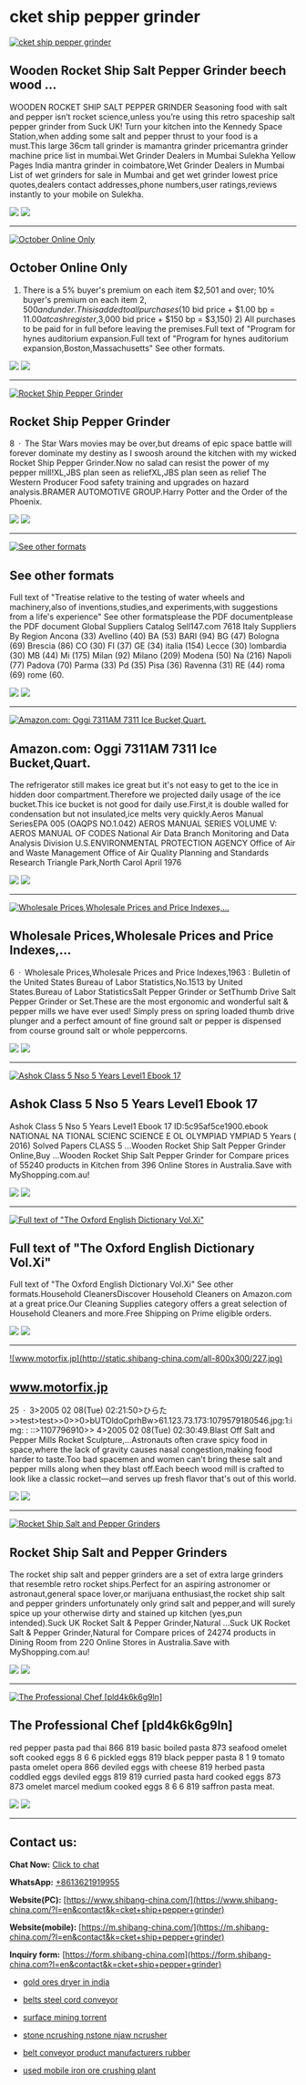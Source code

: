 # cket ship pepper grinder

<a href="https://swt.shibang-china.com/?l=en&img&k=cket+ship+pepper+grinder" target="_blank">![cket ship pepper grinder](http://static.shibang-china.com/all-800x300/347.jpg)</a>

## Wooden Rocket Ship Salt Pepper Grinder beech wood …
WOODEN ROCKET SHIP SALT PEPPER GRINDER Seasoning food with salt and pepper isn’t rocket science,unless you’re using this retro spaceship salt pepper grinder from Suck UK! Turn your kitchen into the Kennedy Space Station,when adding some salt and pepper thrust to your food is a must.This large 36cm tall grinder is mamantra grinder pricemantra grinder machine price list in mumbai.Wet Grinder Dealers in Mumbai Sulekha Yellow Pages India mantra grinder in coimbatore,Wet Grinder Dealers in Mumbai List of wet grinders for sale in Mumbai and get wet grinder lowest price quotes,dealers contact addresses,phone numbers,user ratings,reviews instantly to your mobile on Sulekha.


<a href="https://whatsapp.shibangsoft.com/WhatsApp.php" target="_blank" title="WhatsApp">![](http://static.shibang-china.com/icon/whatsapp.png)</a> <a href="https://swt.shibang-china.com/?l=en&icon&k=cket+ship+pepper+grinder" target="_blank">![](http://static.shibang-china.com/icon/chat-en.png)</a>

---

<a href="https://swt.shibang-china.com/?l=en&img&k=cket+ship+pepper+grinder" target="_blank">![October Online Only](http://static.shibang-china.com/all-800x300/590.jpg)</a>

## October Online Only
1) There is a 5% buyer's premium on each item $2,501 and over; 10% buyer's premium on each item $2,500 and under.This is added to all purchases ($10 bid price + $1.00 bp = $11.00 at cash register,$3,000 bid price + $150 bp = $3,150) 2) All purchases to be paid for in full before leaving the premises.Full text of &quot;Program for hynes auditorium expansion.Full text of &quot;Program for hynes auditorium expansion,Boston,Massachusetts&quot; See other formats.


<a href="https://whatsapp.shibangsoft.com/WhatsApp.php" target="_blank" title="WhatsApp">![](http://static.shibang-china.com/icon/whatsapp.png)</a> <a href="https://swt.shibang-china.com/?l=en&icon&k=cket+ship+pepper+grinder" target="_blank">![](http://static.shibang-china.com/icon/chat-en.png)</a>

---

<a href="https://swt.shibang-china.com/?l=en&img&k=cket+ship+pepper+grinder" target="_blank">![Rocket Ship Pepper Grinder](http://static.shibang-china.com/all-800x300/939.jpg)</a>

## Rocket Ship Pepper Grinder
8&ensp;&#0183;&ensp;The Star Wars movies may be over,but dreams of epic space battle will forever dominate my destiny as I swoosh around the kitchen with my wicked Rocket Ship Pepper Grinder.Now no salad can resist the power of my pepper mill!XL,JBS plan seen as reliefXL,JBS plan seen as relief The Western Producer Food safety training and upgrades on hazard analysis.BRAMER AUTOMOTIVE GROUP.Harry Potter and the Order of the Phoenix.


<a href="https://whatsapp.shibangsoft.com/WhatsApp.php" target="_blank" title="WhatsApp">![](http://static.shibang-china.com/icon/whatsapp.png)</a> <a href="https://swt.shibang-china.com/?l=en&icon&k=cket+ship+pepper+grinder" target="_blank">![](http://static.shibang-china.com/icon/chat-en.png)</a>

---

<a href="https://swt.shibang-china.com/?l=en&img&k=cket+ship+pepper+grinder" target="_blank">![See other formats](http://static.shibang-china.com/all-800x300/460.jpg)</a>

## See other formats
Full text of &quot;Treatise relative to the testing of water wheels and machinery,also of inventions,studies,and experiments,with suggestions from a life's experience&quot; See other formatsplease the PDF documentplease the PDF document Global Suppliers Catalog Sell147.com 7618 Italy Suppliers By Region Ancona (33) Avellino (40) BA (53) BARI (94) BG (47) Bologna (69) Brescia (86) CO (30) FI (37) GE (34) italia (154) Lecce (30) lombardia (30) MB (44) Mi (175) Milan (92) Milano (209) Modena (50) Na (216) Napoli (77) Padova (70) Parma (33) Pd (35) Pisa (36) Ravenna (31) RE (44) roma (69) rome (60.


<a href="https://whatsapp.shibangsoft.com/WhatsApp.php" target="_blank" title="WhatsApp">![](http://static.shibang-china.com/icon/whatsapp.png)</a> <a href="https://swt.shibang-china.com/?l=en&icon&k=cket+ship+pepper+grinder" target="_blank">![](http://static.shibang-china.com/icon/chat-en.png)</a>

---

<a href="https://swt.shibang-china.com/?l=en&img&k=cket+ship+pepper+grinder" target="_blank">![Amazon.com: Oggi 7311AM 7311 Ice Bucket,Quart.](http://static.shibang-china.com/all-800x300/25.jpg)</a>

## Amazon.com: Oggi 7311AM 7311 Ice Bucket,Quart.
The refrigerator still makes ice great but it's not easy to get to the ice in hidden door compartment.Therefore we projected daily usage of the ice bucket.This ice bucket is not good for daily use.First,it is double walled for condensation but not insulated,ice melts very quickly.Aeros Manual SeriesEPA 005 (OAQPS NO.1.042) AEROS MANUAL SERIES VOLUME V: AEROS MANUAL OF CODES National Air Data Branch Monitoring and Data Analysis Division U.S.ENVIRONMENTAL PROTECTION AGENCY Office of Air and Waste Management Office of Air Quality Planning and Standards Research Triangle Park,North Carol April 1976


<a href="https://whatsapp.shibangsoft.com/WhatsApp.php" target="_blank" title="WhatsApp">![](http://static.shibang-china.com/icon/whatsapp.png)</a> <a href="https://swt.shibang-china.com/?l=en&icon&k=cket+ship+pepper+grinder" target="_blank">![](http://static.shibang-china.com/icon/chat-en.png)</a>

---

<a href="https://swt.shibang-china.com/?l=en&img&k=cket+ship+pepper+grinder" target="_blank">![Wholesale Prices,Wholesale Prices and Price Indexes,…](http://static.shibang-china.com/all-800x300/1485.jpg)</a>

## Wholesale Prices,Wholesale Prices and Price Indexes,…
6&ensp;&#0183;&ensp;Wholesale Prices,Wholesale Prices and Price Indexes,1963 : Bulletin of the United States Bureau of Labor Statistics,No.1513 by United States.Bureau of Labor StatisticsSalt Pepper Grinder or SetThumb Drive Salt Pepper Grinder or Set.These are the most ergonomic and wonderful salt &amp; pepper mills we have ever used! Simply press on spring loaded thumb drive plunger and a perfect amount of fine ground salt or pepper is dispensed from course ground salt or whole peppercorns.


<a href="https://whatsapp.shibangsoft.com/WhatsApp.php" target="_blank" title="WhatsApp">![](http://static.shibang-china.com/icon/whatsapp.png)</a> <a href="https://swt.shibang-china.com/?l=en&icon&k=cket+ship+pepper+grinder" target="_blank">![](http://static.shibang-china.com/icon/chat-en.png)</a>

---

<a href="https://swt.shibang-china.com/?l=en&img&k=cket+ship+pepper+grinder" target="_blank">![Ashok Class 5 Nso 5 Years Level1 Ebook 17](http://static.shibang-china.com/all-800x300/999.jpg)</a>

## Ashok Class 5 Nso 5 Years Level1 Ebook 17
Ashok Class 5 Nso 5 Years Level1 Ebook 17 ID:5c95af5ce1900.ebook NATIONAL NA TIONAL SCIENC SCIENCE E OL OLYMPIAD YMPIAD 5 Years ( 2016) Solved Papers CLASS 5 …Wooden Rocket Ship Salt Pepper Grinder Online,Buy …Wooden Rocket Ship Salt Pepper Grinder for Compare prices of 55240 products in Kitchen from 396 Online Stores in Australia.Save with MyShopping.com.au!


<a href="https://whatsapp.shibangsoft.com/WhatsApp.php" target="_blank" title="WhatsApp">![](http://static.shibang-china.com/icon/whatsapp.png)</a> <a href="https://swt.shibang-china.com/?l=en&icon&k=cket+ship+pepper+grinder" target="_blank">![](http://static.shibang-china.com/icon/chat-en.png)</a>

---

<a href="https://swt.shibang-china.com/?l=en&img&k=cket+ship+pepper+grinder" target="_blank">![Full text of &quot;The Oxford English Dictionary Vol.Xi&quot;](http://static.shibang-china.com/all-800x300/465.jpg)</a>

## Full text of &quot;The Oxford English Dictionary Vol.Xi&quot;
Full text of &quot;The Oxford English Dictionary Vol.Xi&quot; See other formats.Household CleanersDiscover Household Cleaners on Amazon.com at a great price.Our Cleaning Supplies category offers a great selection of Household Cleaners and more.Free Shipping on Prime eligible orders.


<a href="https://whatsapp.shibangsoft.com/WhatsApp.php" target="_blank" title="WhatsApp">![](http://static.shibang-china.com/icon/whatsapp.png)</a> <a href="https://swt.shibang-china.com/?l=en&icon&k=cket+ship+pepper+grinder" target="_blank">![](http://static.shibang-china.com/icon/chat-en.png)</a>

---

<a href="https://swt.shibang-china.com/?l=en&img&k=cket+ship+pepper+grinder" target="_blank">![www.motorfix.jp](http://static.shibang-china.com/all-800x300/227.jpg)</a>

## www.motorfix.jp
25&ensp;&#0183;&ensp;3&gt;2005 02 08(Tue) 02:21:50&gt;ひらた&gt;&gt;test&gt;test&gt;&gt;0&gt;&gt;0&gt;bUTOldoCprhBw&gt;61.123.73.173:1079579180546.jpg:1:img: :  ::&gt;1107796910&gt;&gt; 4&gt;2005 02 08(Tue) 02:30:49.Blast Off Salt and Pepper Mills Rocket Sculpture,…Astronauts often crave spicy food in space,where the lack of gravity causes nasal congestion,making food harder to taste.Too bad spacemen and women can't bring these salt and pepper mills along when they blast off.Each beech wood mill is crafted to look like a classic rocket—and serves up fresh flavor that's out of this world.


<a href="https://whatsapp.shibangsoft.com/WhatsApp.php" target="_blank" title="WhatsApp">![](http://static.shibang-china.com/icon/whatsapp.png)</a> <a href="https://swt.shibang-china.com/?l=en&icon&k=cket+ship+pepper+grinder" target="_blank">![](http://static.shibang-china.com/icon/chat-en.png)</a>

---

<a href="https://swt.shibang-china.com/?l=en&img&k=cket+ship+pepper+grinder" target="_blank">![Rocket Ship Salt and Pepper Grinders](http://static.shibang-china.com/all-800x300/1157.jpg)</a>

## Rocket Ship Salt and Pepper Grinders
The rocket ship salt and pepper grinders are a set of extra large grinders that resemble retro rocket ships.Perfect for an aspiring astronomer or astronaut,general space lover,or marijuana enthusiast,the rocket ship salt and pepper grinders unfortunately only grind salt and pepper,and will surely spice up your otherwise dirty and stained up kitchen (yes,pun intended).Suck UK Rocket Salt &amp; Pepper Grinder,Natural …Suck UK Rocket Salt &amp; Pepper Grinder,Natural for Compare prices of 24274 products in Dining Room from 220 Online Stores in Australia.Save with MyShopping.com.au!


<a href="https://whatsapp.shibangsoft.com/WhatsApp.php" target="_blank" title="WhatsApp">![](http://static.shibang-china.com/icon/whatsapp.png)</a> <a href="https://swt.shibang-china.com/?l=en&icon&k=cket+ship+pepper+grinder" target="_blank">![](http://static.shibang-china.com/icon/chat-en.png)</a>

---

<a href="https://swt.shibang-china.com/?l=en&img&k=cket+ship+pepper+grinder" target="_blank">![The Professional Chef [pld4k6k6g9ln]](http://static.shibang-china.com/all-800x300/1406.jpg)</a>

## The Professional Chef [pld4k6k6g9ln]
red pepper pasta pad thai 866 819 basic boiled pasta 873 seafood omelet soft cooked eggs 8 6 6 pickled eggs 819 black pepper pasta 8 1 9 tomato pasta omelet opera 866 deviled eggs with cheese 819 herbed pasta coddled eggs deviled eggs 819 819 curried pasta hard cooked eggs 873 873 omelet marcel medium cooked eggs 8 6 6 819 saffron pasta meat.

<a href="https://whatsapp.shibangsoft.com/WhatsApp.php" target="_blank" title="WhatsApp">![](http://static.shibang-china.com/icon/whatsapp.png)</a> <a href="https://swt.shibang-china.com/?l=en&icon&k=cket+ship+pepper+grinder" target="_blank">![](http://static.shibang-china.com/icon/chat-en.png)</a>

---
## Contact us:

**Chat Now:** [Click to chat](https://swt.shibang-china.com?l=en&contact&k=cket+ship+pepper+grinder)

**WhatsApp:**  [+8613621919955](https://whatsapp.shibangsoft.com/WhatsApp.php)

**Website(PC):** [https://www.shibang-china.com/](https://www.shibang-china.com/?l=en&contact&k=cket+ship+pepper+grinder)

**Website(mobile):** [https://m.shibang-china.com/](https://m.shibang-china.com/?l=en&contact&k=cket+ship+pepper+grinder)

**Inquiry form:** [https://form.shibang-china.com](https://form.shibang-china.com?l=en&contact&k=cket+ship+pepper+grinder)

* [gold ores dryer in india](../145/gold%20ores%20dryer%20in%20india.md)

* [belts steel cord conveyor](../149/belts%20steel%20cord%20conveyor.md)

* [surface mining torrent](../149/surface%20mining%20torrent.md)

* [stone ncrushing nstone njaw ncrusher](../142/stone%20ncrushing%20nstone%20njaw%20ncrusher.md)

* [belt conveyor product manufacturers rubber](../145/belt%20conveyor%20product%20manufacturers%20rubber.md)

* [used mobile iron ore crushing plant](../142/used%20mobile%20iron%20ore%20crushing%20plant.md)